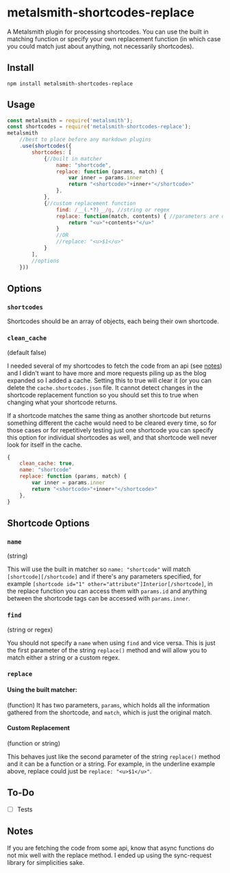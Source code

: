 # metalsmith-shortcodes-replace
A Metalsmith plugin for processing shortcodes. You can use the built in matching function or specify your own replacement function (in which case you could match just about anything, not necessarily shortcodes).

## Install

```
npm install metalsmith-shortcodes-replace
```

## Usage

```javascript
const metalsmith = require('metalsmith');
const shortcodes = require('metalsmith-shortcodes-replace');
metalsmith
    //best to place before any markdown plugins
    .use(shortcodes({
        shortcodes: [
            {//built in matcher
                name: "shortcode",
                replace: function (params, match) {
                    var inner = params.inner
                    return "<shortcode>"+inner+"</shortcode>"
                },
            },
            {//custom replacement function
                find: /__(.*?)__/g, //string or regex
                replace: function(match, contents) { //parameters are defined by the find regex
                    return "<u>"+contents+"</u>"
                }
                //OR
                //replace: "<u>$1</u>"
            }
        ],
        //options
    }))
```

## Options

### `shortcodes`

Shortcodes should be an array of objects, each being their own shortcode.

### `clean_cache`
(default false)

I needed several of my shortcodes to fetch the code from an api (see [notes](#notes)) and I didn't want to have more and more requests piling up as the blog expanded so I added a cache. Setting this to true will clear it (or you can delete the `cache.shortcodes.json` file. It cannot detect changes in the shortcode replacement function so you should set this to true when changing what your shortcode returns.

If a shortcode matches the same thing as another shortcode but returns something different the cache would need to be cleared every time, so for those cases or for repetitively testing just one shortcode you can specify this option for individual shortcodes as well, and that shortcode well never look for itself in the cache.

```javascript
{
    clean_cache: true,
    name: "shortcode"
    replace: function (params, match) {
        var inner = params.inner
        return "<shortcode>"+inner+"</shortcode>"
    },
}
```

## Shortcode Options

### `name`
(string)

This will use the built in matcher so `name: "shortcode"` will match `[shortcode][/shortcode]` and if there's any parameters specified, for example `[shortcode id="1" other="attribute"]Interior[/shortcode]`, in the replace function you can access them with `params.id` and anything between the shortcode tags can be accessed with `params.inner`.

### `find`
(string or regex)

You should not specify a `name` when using `find` and vice versa. This is just the first parameter of the string `replace()` method and will allow you to match either a string or a custom regex.

### `replace`

#### Using the built matcher:
(function)
It has two parameters, `params`, which holds all the information gathered from the shortcode, and `match`, which is just the original match.

#### Custom Replacement
(function or string)

This behaves just like the second parameter of the string `replace()` method and it can be a function or a string. For example, in the underline example above, replace could just be `replace: "<u>$1</u>"`.

## To-Do

- [ ] Tests

## Notes

If you are fetching the code from some api, know that async functions do not mix well with the replace method. I ended up using the sync-request library for simplicities sake.
